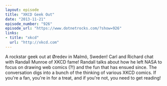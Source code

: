 ```yaml
---
layout: episode
title: "XKCD Geek Out"
date: "2013-11-21"
episode_number: "926"
episode_url: "https://www.dotnetrocks.com/?show=926"
links:
- title: "xkcd"
  url: "http://xkcd.com"
---
```


A rockstar geek out at Øredev in Malmö, Sweden! Carl and Richard chat with Randall Munroe of XKCD fame! Randall talks about how he left NASA to focus on drawing web comics (?!) and the fun that has ensued since. The conversation digs into a bunch of the thinking of various XKCD comics.  If you're a fan, you're in for a treat, and if you're not, you need to get reading!
